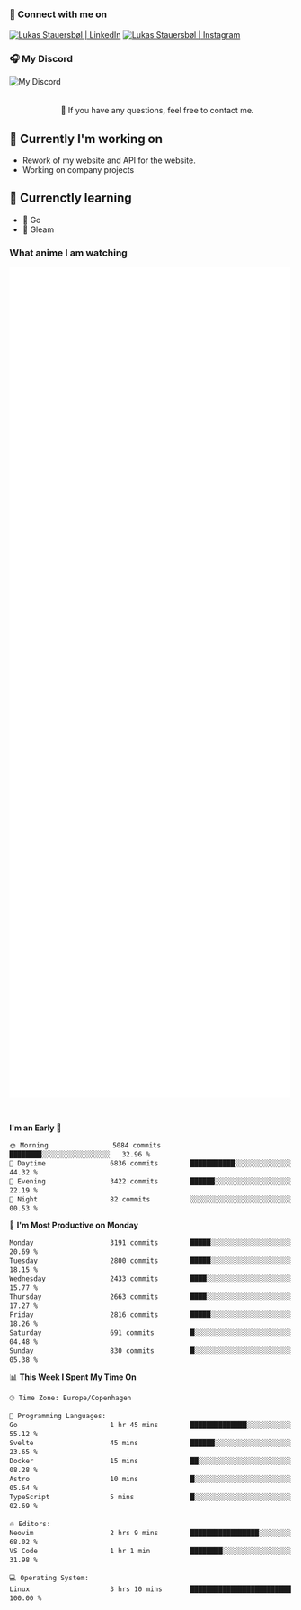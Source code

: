 ### 🔗 Connect with me on
<a href="https://www.instagram.com/lukas_stauersbol" target="_blank"><img align="center" src="https://raw.githubusercontent.com/stauersbol/stauersbol/main/images/instagram.svg" alt="Lukas Stauersbøl | LinkedIn" width="30px"/></a>
<a href="https://www.linkedin.com/in/lukas-stauersbol/" target="_blank"><img align="center" src="https://raw.githubusercontent.com/stauersbol/stauersbol/main/images/linkedin.svg" alt="Lukas Stauersbøl | Instagram" width="30px"/></a>

<p align="center">
 <h3>🎧 My Discord</h3>
 <img align="left" height="55px" src="https://discord.c99.nl/widget/theme-2/147806323323568128.png" alt="My Discord" />
</p>

<br/>
<br/>
<br/>
💬 If you have any questions, feel free to contact me.

## 🔭 Currently I'm working on
- Rework of my website and API for the website.
- Working on company projects
 
## 🌱 Currenctly learning
- 💙 Go
- 💜 Gleam

### What anime I am watching
<a href="https://anilist.co/user/slashiy/" align="center"><img align="center" width="500px" src="metrics.plugin.personal.anilist.svg" /></a>

<br/>

<!--START_SECTION:waka-->
**I'm an Early 🐤** 

```text
🌞 Morning                5084 commits        ████████░░░░░░░░░░░░░░░░░   32.96 % 
🌆 Daytime                6836 commits        ███████████░░░░░░░░░░░░░░   44.32 % 
🌃 Evening                3422 commits        ██████░░░░░░░░░░░░░░░░░░░   22.19 % 
🌙 Night                  82 commits          ░░░░░░░░░░░░░░░░░░░░░░░░░   00.53 % 
```
📅 **I'm Most Productive on Monday** 

```text
Monday                   3191 commits        █████░░░░░░░░░░░░░░░░░░░░   20.69 % 
Tuesday                  2800 commits        █████░░░░░░░░░░░░░░░░░░░░   18.15 % 
Wednesday                2433 commits        ████░░░░░░░░░░░░░░░░░░░░░   15.77 % 
Thursday                 2663 commits        ████░░░░░░░░░░░░░░░░░░░░░   17.27 % 
Friday                   2816 commits        █████░░░░░░░░░░░░░░░░░░░░   18.26 % 
Saturday                 691 commits         █░░░░░░░░░░░░░░░░░░░░░░░░   04.48 % 
Sunday                   830 commits         █░░░░░░░░░░░░░░░░░░░░░░░░   05.38 % 
```


📊 **This Week I Spent My Time On** 

```text
🕑︎ Time Zone: Europe/Copenhagen

💬 Programming Languages: 
Go                       1 hr 45 mins        ██████████████░░░░░░░░░░░   55.12 % 
Svelte                   45 mins             ██████░░░░░░░░░░░░░░░░░░░   23.65 % 
Docker                   15 mins             ██░░░░░░░░░░░░░░░░░░░░░░░   08.28 % 
Astro                    10 mins             █░░░░░░░░░░░░░░░░░░░░░░░░   05.64 % 
TypeScript               5 mins              █░░░░░░░░░░░░░░░░░░░░░░░░   02.69 % 

🔥 Editors: 
Neovim                   2 hrs 9 mins        █████████████████░░░░░░░░   68.02 % 
VS Code                  1 hr 1 min          ████████░░░░░░░░░░░░░░░░░   31.98 % 

💻 Operating System: 
Linux                    3 hrs 10 mins       █████████████████████████   100.00 % 
```


<!--END_SECTION:waka-->
